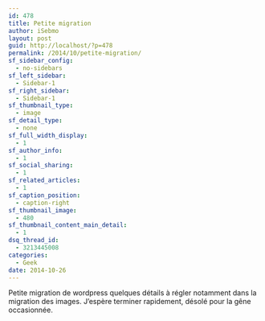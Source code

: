 ```yaml
---
id: 478
title: Petite migration
author: iSebmo
layout: post
guid: http://localhost/?p=478
permalink: /2014/10/petite-migration/
sf_sidebar_config:
  - no-sidebars
sf_left_sidebar:
  - Sidebar-1
sf_right_sidebar:
  - Sidebar-1
sf_thumbnail_type:
  - image
sf_detail_type:
  - none
sf_full_width_display:
  - 1
sf_author_info:
  - 1
sf_social_sharing:
  - 1
sf_related_articles:
  - 1
sf_caption_position:
  - caption-right
sf_thumbnail_image:
  - 480
sf_thumbnail_content_main_detail:
  - 1
dsq_thread_id:
  - 3213445008
categories:
  - Geek
date: 2014-10-26
---
```

Petite migration de wordpress quelques détails à régler notamment dans la migration des images. J&rsquo;espère terminer rapidement, désolé pour la gêne occasionnée.